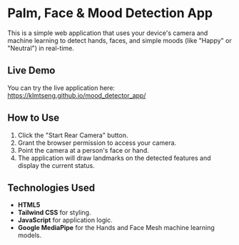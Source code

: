 # **Palm, Face & Mood Detection App**

This is a simple web application that uses your device's camera and machine learning to detect hands, faces, and simple moods (like "Happy" or "Neutral") in real-time.

## **Live Demo**

You can try the live application here: https://klmtseng.github.io/mood_detector_app/

## **How to Use**

1. Click the "Start Rear Camera" button.  
2. Grant the browser permission to access your camera.  
3. Point the camera at a person's face or hand.  
4. The application will draw landmarks on the detected features and display the current status.

## **Technologies Used**

* **HTML5**  
* **Tailwind CSS** for styling.  
* **JavaScript** for application logic.  
* **Google MediaPipe** for the Hands and Face Mesh machine learning models.
